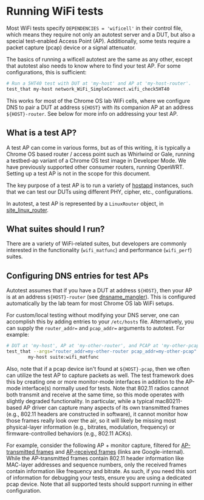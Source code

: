 # Running WiFi tests

Most WiFi tests specify `DEPENDENCIES = 'wificell'` in their control file,
which means they require not only an autotest server and a DUT, but also a
special test-enabled Access Point (AP). Additionally, some tests require a
packet capture (pcap) device or a signal attenuator.

The basics of running a wificell autotest are the same as any other, except
that autotest also needs to know where to find your test AP. For some
configurations, this is sufficient:

```bash
# Run a 5HT40 test with DUT at 'my-host' and AP at 'my-host-router'.
test_that my-host network_WiFi_SimpleConnect.wifi_check5HT40
````

This works for most of the Chrome OS lab WiFi cells, where we configure DNS to
pair a DUT at address `${HOST}` with its companion AP at an address
`${HOST}-router`. See below for more info on addressing your test AP.

## What is a test AP?

A test AP can come in various forms, but as of this writing, it is typically a
Chrome OS based router / access point such as Whirlwind or Gale, running a
testbed-ap variant of a Chrome OS test image in Developer Mode. We have
previously supported other consumer routers, running OpenWRT. Setting up a test
AP is not in the scope for this document.

The key purpose of a test AP is to run a variety of [hostapd] instances, such
that we can test our DUTs using different PHY, cipher, etc., configurations.

In autotest, a test AP is represented by a `LinuxRouter` object, in
[site\_linux\_router].

## What suites should I run?

There are a variety of WiFi-related suites, but developers are commonly
interested in the functionality (`wifi_matfunc`) and performance (`wifi_perf`)
suites.

## Configuring DNS entries for test APs

Autotest assumes that if you have a DUT at address `${HOST}`, then your AP is
at an address `${HOST}-router` (see [dnsname\_mangler]). This is configured
automatically by the lab team for most Chrome OS lab WiFi setups.

For custom/local testing without modifying your DNS server, one can accomplish
this by adding entries to your `/etc/hosts` file. Alternatively, you can supply
the `router_addr=` and `pcap_addr=` arguments to autotest. For example:

```bash
# DUT at 'my-host', AP at 'my-other-router', and PCAP at 'my-other-pcap'
test_that --args="router_addr=my-other-router pcap_addr=my-other-pcap" \
        my-host suite:wifi_matfunc
```

Also, note that if a pcap device isn't found at `${HOST}-pcap`, then we often
can utilize the test AP to capture packets as well. The test framework does
this by creating one or more monitor-mode interfaces in addition to the AP-mode
interface(s) normally used for tests. Note that 802.11 radios cannot both
transmit and receive at the same time, so this mode operates with slightly
degraded functionality. In particular, while a typical mac80211-based AP driver
can capture many aspects of its own transmitted frames (e.g., 802.11 headers
are constructed in software), it cannot monitor how those frames really look
over the air, so it will likely be missing most physical-layer information
(e.g., bitrates, modulation, frequency) or firmware-controlled behaviors (e.g.,
802.11 ACKs).

For example, consider the following AP + monitor capture, filtered for
[AP-transmitted frames](https://screenshot.googleplex.com/DWSaResO583) and
[AP-received frames](https://screenshot.googleplex.com/5EsZvbBpKEc) (links are
Google-internal). While the AP-transmitted frames contain 802.11 header
information like MAC-layer addresses and sequence numbers, only the received
frames contain information like frequency and bitrate. As such, if you need
this sort of information for debugging your tests, ensure you are using a
dedicated pcap device. Note that all supported tests should support running in
either configuration.

[dnsname\_mangler]: ../server/cros/dnsname_mangler.py
[hostapd]: https://w1.fi/hostapd/
[site\_linux\_router]: ../server/site_linux_router.py
